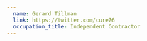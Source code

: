 ```yaml
---
  name: Gerard Tillman
  link: https://twitter.com/cure76
  occupation_title: Independent Contractor
---
```

